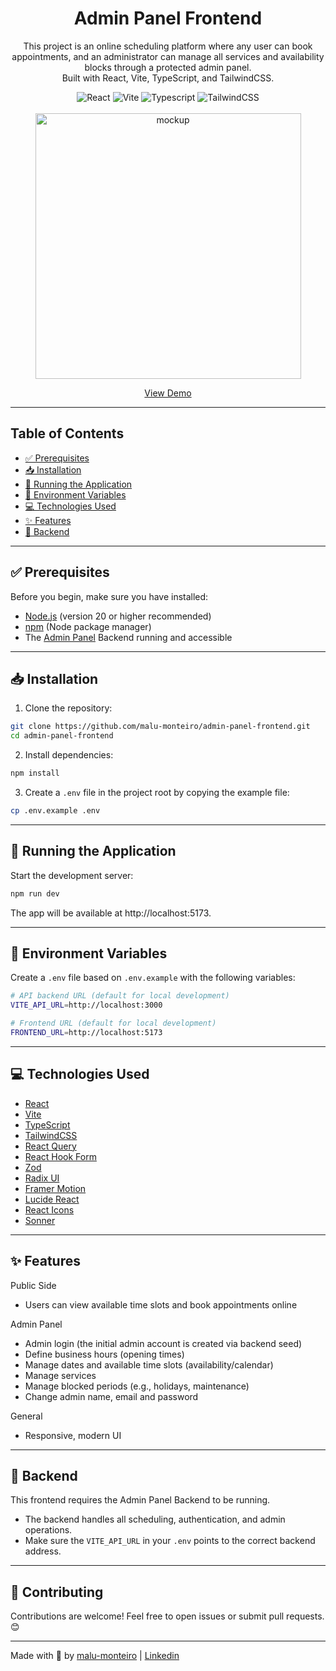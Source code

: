 <h1 align="center">
  Admin Panel Frontend
</h1>


<p align="center">
  This project is an online scheduling platform where any user can book appointments, and an administrator can manage all services and availability blocks through a protected admin panel.<br>
  Built with React, Vite, TypeScript, and TailwindCSS.
</p>
<div align="center">

 <img src="https://img.shields.io/badge/React-19.1.0-61DAFB?style=for-the-badge&logo=react&logoColor=61DAFB" alt="React" />
  <img src="https://img.shields.io/badge/Vite-6.2.0-646CFF?style=for-the-badge&logo=vite&logoColor=646CFF" alt="Vite" />
  <img src="https://img.shields.io/badge/Typescript-5.7.2-3178C6?style=for-the-badge&logo=typescript&logoColor=3178C6" alt="Typescript" />
  <img src="https://img.shields.io/badge/Tailwind_CSS-4.1.1-06B6D4?style=for-the-badge&logo=tailwindcss&logoColor=06B6D4" alt="TailwindCSS" />
</div>
<br>

<div align="center">
  <img src="https://github.com/user-attachments/assets/1eaca171-1c6b-4bf9-b0ae-182588846fe4" alt="mockup" height="425" />
</div>

<p align="center">
  <a href="https://admin-panel-frontend-phi.vercel.app/">View Demo</a>
</p>

---

## Table of Contents

- [✅ Prerequisites](#-prerequisites)  
- [📥 Installation](#-installation)  
- [🚀 Running the Application](#-running-the-application)  
- [🔧 Environment Variables](#-environment-variables)  
- [💻 Technologies Used](#-technologies-used)  
- [✨ Features](#-features) 
- [🔌 Backend](#-backend)  
  
---

## ✅ Prerequisites

Before you begin, make sure you have installed:

- [Node.js](https://nodejs.org/) (version 20 or higher recommended)  
- [npm](https://www.npmjs.com/get-npm) (Node package manager)  
- The <a href="https://github.com/malu-monteiro/admin-panel-backend">Admin Panel</a> Backend running and accessible

---

## 📥 Installation

1. Clone the repository:
```bash
git clone https://github.com/malu-monteiro/admin-panel-frontend.git
cd admin-panel-frontend
```

2. Install dependencies:
```bash
npm install
```
3. Create a `.env` file in the project root by copying the example file:
```bash
cp .env.example .env
```
---

## 🚀 Running the Application

Start the development server:
```bash
npm run dev
```
The app will be available at http://localhost:5173.

---

## 🔧 Environment Variables

Create a `.env` file based on `.env.example` with the following variables:

```bash
# API backend URL (default for local development)
VITE_API_URL=http://localhost:3000

# Frontend URL (default for local development)
FRONTEND_URL=http://localhost:5173
```

---

## 💻 Technologies Used

- [React](https://react.dev/)  
- [Vite](https://vite.dev/)  
- [TypeScript](https://www.typescriptlang.org/)  
- [TailwindCSS](https://tailwindcss.com/)  
- [React Query](https://tanstack.com/query/latest)  
- [React Hook Form](https://react-hook-form.com/)  
- [Zod](https://zod.dev/)  
- [Radix UI](https://www.radix-ui.com/)  
- [Framer Motion](https://motion.dev/) 
- [Lucide React](https://lucide.dev/)  
- [React Icons](https://react-icons.github.io/react-icons/) 
- [Sonner](https://sonner.emilkowal.ski/) 

---

## ✨ Features

Public Side

- Users can view available time slots and book appointments online

Admin Panel

- Admin login (the initial admin account is created via backend seed)
- Define business hours (opening times)
- Manage dates and available time slots (availability/calendar)
- Manage services 
- Manage blocked periods (e.g., holidays, maintenance)
- Change admin name, email and password

General

- Responsive, modern UI

---

## 🔌 Backend

This frontend requires the Admin Panel Backend to be running.

- The backend handles all scheduling, authentication, and admin operations.
- Make sure the `VITE_API_URL` in your `.env` points to the correct backend address.

---

## 🤝 Contributing

Contributions are welcome! Feel free to open issues or submit pull requests. 😊

---

Made with 💜 by [malu-monteiro](https://github.com/malu-monteiro) | [Linkedin](https://www.linkedin.com/in/m-monteiro/)
